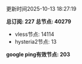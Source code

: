 更新时间2025-10-13 18:27:19

**总订阅: 227**
**总节点: 40279**
- vless节点: 14114
- hysteria2节点: 13

**google ping有效节点: 203**
